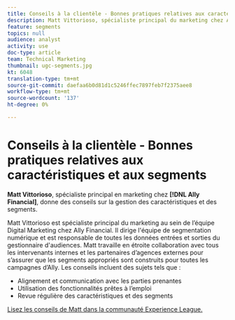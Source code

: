 ```yaml
---
title: Conseils à la clientèle - Bonnes pratiques relatives aux caractéristiques et aux segments
description: Matt Vittorioso, spécialiste principal du marketing chez Ally Financial, donne des conseils sur la gestion des caractéristiques et des segments.
feature: segments
topics: null
audience: analyst
activity: use
doc-type: article
team: Technical Marketing
thumbnail: ugc-segments.jpg
kt: 6048
translation-type: tm+mt
source-git-commit: daefaa6b0d81d1c5246ffec7897feb7f2375aee8
workflow-type: tm+mt
source-wordcount: '137'
ht-degree: 0%

---
```



# Conseils à la clientèle - Bonnes pratiques relatives aux caractéristiques et aux segments

**Matt Vittorioso**, spécialiste principal en marketing chez **[!DNL Ally Financial]**, donne des conseils sur la gestion des caractéristiques et des segments.

Matt Vittorioso est spécialiste principal du marketing au sein de l’équipe Digital Marketing chez Ally Financial. Il dirige l&#39;équipe de segmentation numérique et est responsable de toutes les données entrées et sorties du gestionnaire d&#39;audiences. Matt travaille en étroite collaboration avec tous les intervenants internes et les partenaires d’agences externes pour s’assurer que les segments appropriés sont construits pour toutes les campagnes d’Ally. Les conseils incluent des sujets tels que :

* Alignement et communication avec les parties prenantes
* Utilisation des fonctionnalités prêtes à l’emploi
* Revue régulière des caractéristiques et des segments

[Lisez les conseils de Matt dans la communauté Experience League.](https://experienceleaguecommunities.adobe.com/t5/adobe-audience-manager-blogs/traits-and-segments-best-practices/ba-p/367729)
